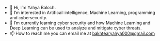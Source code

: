 - 👋 Hi, I’m Yahya Baloch.
- 👀 I’m interested in Artificail intelligence, Machine Learning, programming and cybersecurity.
- 🌱 I’m currently learning cyber security and how Machine Learning and Deep Learning can be used to analyze and mitigate cyber threats.
- 📫 How to reach me you can email me at bakhtearyahya000@gmail.com

<!---
Yahya-1997/Yahya-1997 is a ✨ special ✨ repository because its `README.md` (this file) appears on your GitHub profile.
You can click the Preview link to take a look at your changes.
--->
